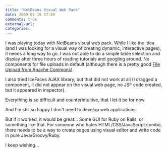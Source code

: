 ```yaml
---
title: "NetBeans Visual Web Pack"
date: 2009-01-18 17:59
comments: true
external-url:
categories:
---
```

I was playing today with NetBeans visual web pack. While I like the idea (and I was looking for a visual way of creating dynamic, interactive pages), it needs a long way to go. I was not able to do a simple table selection and display after three hours of reading tutorials and googling around. No components for file uploads in default (although there is a pretty good [File Upload from Apache Commons][1]).   
  
I also tried IceFaces AJAX library, but that did not work at all (I dragged a component, it did not appear on the visual web page, no JSF code created, but it appeared in inspector).  
  
Everything is so difficult and counterintuitive, that I let it be for now.   
  
And I'm still so happy I don't need to develop web applications.  
  
But if it worked, it would be great... Some GUI for Ruby on Rails, or something like that. For someone who hates HTML/CSS/JavaScript combo, there needs to be a way to create pages using visual editor and write code in pure Java/Groovy/Ruby.  
  
I keep wishing...

  [1]: http://commons.apache.org/fileupload/
